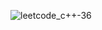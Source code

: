![leetcode_c++-36](https://github.com/user-attachments/assets/ba45f4d0-17df-4e6b-91c0-0e9f21e13487)

